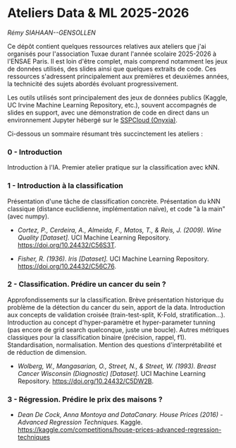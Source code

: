 # Ateliers Data & ML 2025-2026

_Rémy SIAHAAN--GENSOLLEN_

Ce dépôt contient quelques ressources relatives aux ateliers que j'ai organisés 
pour l'association Tuxae durant l'année scolaire 2025-2026 à l'ENSAE Paris.
Il est loin d'être complet, mais comprend notamment les jeux de données 
utilisés, des slides ainsi que quelques extraits de code. Ces ressources 
s'adressent principalement aux premières et deuxièmes années, la technicité
des sujets abordés évoluant progressivement.

Les outils utilisés sont principalement des jeux de données publics 
(Kaggle, UC Irvine Machine Learning Repository, etc.), souvent 
accompagnés de slides en support, avec une démonstration de code en 
direct dans un environnement Jupyter hébergé sur le 
[SSPCloud (Onyxia)](https://datalab.sspcloud.fr).

Ci-dessous un sommaire résumant très succinctement les ateliers :

### 0 - Introduction

Introduction à l'IA. Premier atelier pratique sur la classification avec kNN.

### 1 - Introduction à la classification

Présentation d'une tâche de classification concrète. Présentation du kNN classique
(distance euclidienne, implémentation naïve), et code "à la main" (avec numpy).

- _Cortez, P., Cerdeira, A., Almeida, F., Matos, T., & Reis, J. (2009). 
Wine Quality [Dataset]._ UCI Machine Learning Repository.
https://doi.org/10.24432/C56S3T.

- _Fisher, R. (1936). Iris [Dataset]._ UCI Machine Learning Repository.
https://doi.org/10.24432/C56C76.

### 2 - Classification. Prédire un cancer du sein ?

Approfondissements sur la classification. Brève présentation historique
du problème de la détection du cancer du sein, apport de la data. Introduction
aux concepts de validation croisée (train-test-split, K-Fold, stratification...).
Introduction au concept d'hyper-paramètre et hyper-parameter tunning (pas encore 
de grid search quelconque, juste une boucle). Autres métriques classiques pour la
classification binaire (précision, rappel, f1). Standardisation, normalisation.
Mention des questions d'interprétabilité et de réduction de dimension.

- _Wolberg, W., Mangasarian, O., Street, N., & Street, W. (1993).
Breast Cancer Wisconsin (Diagnostic) [Dataset]._
UCI Machine Learning Repository. https://doi.org/10.24432/C5DW2B.

### 3 - Régression. Prédire le prix des maisons ?

- _Dean De Cock, Anna Montoya and DataCanary. House Prices (2016) - Advanced Regression Techniques._
Kaggle. https://kaggle.com/competitions/house-prices-advanced-regression-techniques